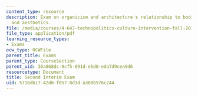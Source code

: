 ```yaml
---
content_type: resource
description: Exam on organicism and architecture's relationship to bodies, biology,
  and aesthetics.
file: /media/courses/4-647-technopolitics-culture-intervention-fall-2014/5716db1742d0f0578d1da380b576c244_MIT4_647F14_Exam_2.pdf
file_type: application/pdf
learning_resource_types:
- Exams
ocw_type: OCWFile
parent_title: Exams
parent_type: CourseSection
parent_uid: 36a868dc-9cf5-091d-e5d0-eda7d9cea9d6
resourcetype: Document
title: Second Interim Exam
uid: 5716db17-42d0-f057-8d1d-a380b576c244
---
```

